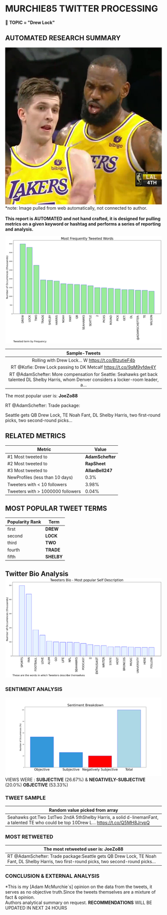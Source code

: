 # MURCHIE85 TWITTER PROCESSING 
&#x1F34E; **TOPIC = "Drew Lock"**

## AUTOMATED RESEARCH SUMMARY

![image](assets/2022-03-08hashtagImage.png)*note: Image pulled from web automatically, not connected to author.
<br></br>
<b> This report is AUTOMATED and not hand crafted, it is designed for pulling metrics on a given keyword or hashtag and performs a series of reporting and analysis.</b>



![image](assets/2022-03-08TWEETS.png)



|                **Sample-Tweets**        |
| :-------------: |
| Rolling with Drew Lock… W https://t.co/BtzutieF4b |
| RT @Kofie: Drew Lock passing to DK Metcalf https://t.co/9qM9yfdw4Y |
| RT @AdamSchefter: More compensation for Seattle: Seahawks get back talented DL Shelby Harris, whom Denver considers a locker-room leader, a… |

The most popular user is: **JoeZo88**
<div class="alert alert-block alert-danger"> RT @AdamSchefter: Trade package:

Seattle gets QB Drew Lock, TE Noah Fant, DL Shelby Harris, two first-round picks, two second-round picks…</div>

## RELATED METRICS<br>
| Metric | Value |
| ------------- | ------------- |
| #1 Most tweeted to  | **AdamSchefter** |
| #2 Most tweeted to  | **RapSheet** |
| #3 Most tweeted to  | **AllanBell247** |
| NewProfiles (less than 10 days) | 0.3%  |
| Tweeters with < 10 followers  | 3.98%|
| Tweeters with > 1000000 followers  | 0.04%  |



## MOST POPULAR TWEET TERMS 


| Popularity Rank  | Term |
| ------------- | ------------- |
| first  | **DREW**  |
| second  | **LOCK**  |
| third  | **TWO** |
| fourth  | **TRADE**  |
| fifth  | **SHELBY**  |


## Twitter Bio Analysis![image](assets/2022-03-08BIO.png)
### SENTIMENT ANALYSIS
![image](assets/2022-03-08sentiment.png)
VIEWS WERE : **SUBJECTIVE**  (26.67%) & **NEGATIVELY-SUBJECTIVE** (20.0%) **OBJECTIVE** (53.33%)

### TWEET SAMPLE 
| Random value picked from array |
| ------------- |
|Seahawks got:Two 1stTwo 2ndA 5thShelby Harris, a solid d-linemanFant, a talented TE who could be top 10Drew L… https://t.co/Q5MH8JrvpQ |

### MOST RETWEETED 

| The most retweeted user is: **JoeZo88**  |
| ------------- |
| RT @AdamSchefter: Trade package:Seattle gets QB Drew Lock, TE Noah Fant, DL Shelby Harris, two first-round picks, two second-round picks… |

### CONCLUSION & EXTERNAL ANALYSIS

*This is my [Adam McMurchie`s] opinion on the data from the tweets, it serves as no objective truth.Since the tweets themselves are a mixture of fact & opinion.<br>
Authors analytical summary on request.
**RECOMMENDATIONS** WILL BE UPDATED IN NEXT  24 HOURS <br>